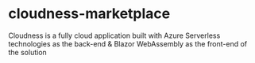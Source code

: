# cloudness-marketplace
Cloudness is a fully cloud application built with Azure Serverless technologies as the back-end &amp; Blazor WebAssembly as the front-end of the solution

